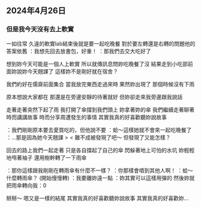 ## 2024年4月26日
### 但是我今天沒有去上軟實

一如往常
久違的軟實lab結束後就是要一起吃晚餐
對於要左轉還是右轉的問題他的答案依舊
：我想先回去放書包，好重！
：那我們去交大吃好了

想到妳今天可能是一個人上軟實
所以就傳訊息問妳吃晚餐了沒
結果走到小吃部前面妳說妳今天翹課了
這樣妳不是剛好就在宿舍？

我們約好在儒齋前面集合
當我放完東西走過來時
果然妳出現了
那個時候沒有下雨

原本想說大家都在
那還是在旁邊安靜的待著就好
但妳卻走來我旁邊跟我說話

走著走著突然下起了雨
我打開了傘撐到我們頭上
妳拿著妳的傘
我們繼續走著聊著
時而講講故事 時而分享周遭發生的事情
其實我真的好喜歡聽妳說故事

：我們剛剛原本要去愛買吃的，但他說不要
：蛤～這樣她就不會來一起吃晚餐了
：...那是因為她今天翹課 > <
難不成被發現了吧～
但發現了又能怎樣？

回去的路上我們一起走著
只是各自撐起了自己的傘
閃躲著地上可怕的水坑
妳輕輕地甩著袖子
還用樹幹轉了一下雨傘

：那你這樣跟我剛剛在轉雨傘有什麼不一樣？
：你那樣會噴到其他人啊！
：蛤～什麼轉雨傘？ (開始慢慢轉)
：我要離妳遠一點
：妳其實可以這樣用彈的
然後妳就把雨傘轉向我：0

掰掰～
嗯又是一樣的結尾
其實我真的好喜歡聽妳說故事
其實我真的好喜歡妳...